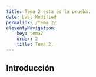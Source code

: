 ```yaml
---
title: Tema 2 esta es la prueba.
date: Last Modified
permalink: /Tema 2/
eleventyNavigation:
    key: tema2
    order: 2
    title: Tema 2.
---
```


<!-- @format -->

## **Introducción**